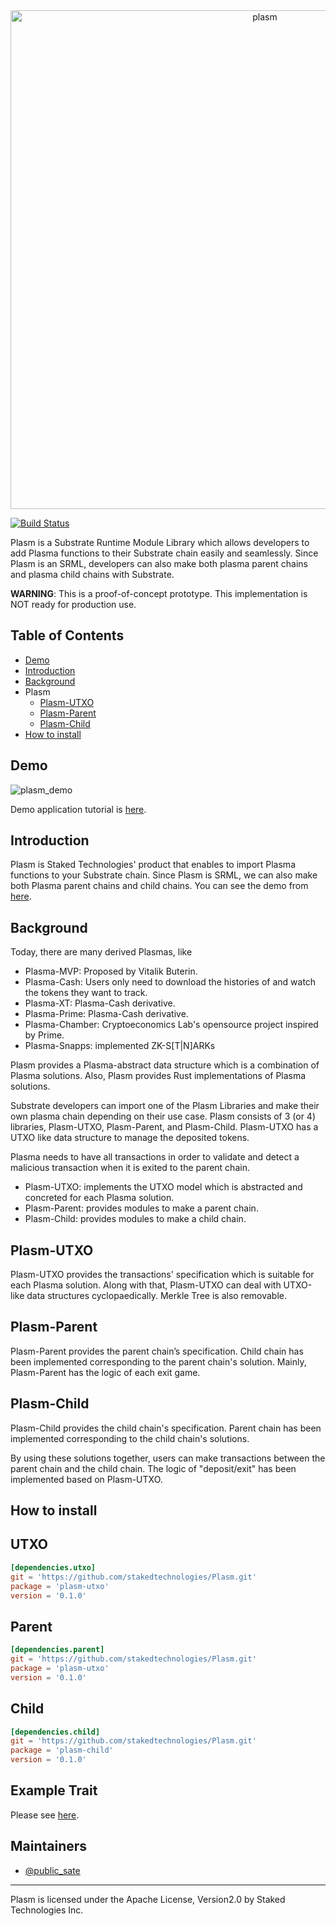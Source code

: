 <div align="center"><img width="798" alt="plasm" src="https://user-images.githubusercontent.com/6259384/56867192-8b967500-6a1d-11e9-898d-f73f4e2a387c.png"></div>

[![Build Status](https://travis-ci.org/stakedtechnologies/Plasm.svg?branch=master)](https://travis-ci.org/stakedtechnologies/Plasm)

Plasm is a Substrate Runtime Module Library which allows developers to add Plasma functions to their Substrate chain easily and seamlessly. Since Plasm is an SRML, developers can also make both plasma parent chains and plasma child chains with Substrate. 

__WARNING__: This is a proof-of-concept prototype. This implementation is NOT ready for production use. 

## Table of Contents
- [Demo](https://github.com/stakedtechnologies/Plasm/tree/master#demo)
- [Introduction](https://github.com/stakedtechnologies/Plasm/tree/master#introduction)
- [Background](https://github.com/stakedtechnologies/Plasm/tree/master#background)
- Plasm
    - [Plasm-UTXO](https://github.com/stakedtechnologies/Plasm/tree/master#plasm-utxo)
    - [Plasm-Parent](https://github.com/stakedtechnologies/Plasm/tree/master#plasm-parent)
    - [Plasm-Child](https://github.com/stakedtechnologies/Plasm/tree/master#plasm-child)
- [How to install](https://github.com/stakedtechnologies/Plasm/tree/master#how-to-install)

## Demo
![plasm_demo](https://user-images.githubusercontent.com/6259384/58473625-091be500-8184-11e9-9f65-1fd986f5adc0.gif)

Demo application tutorial is [here](https://medium.com/staked-technologies/lets-make-a-plasma-chain-with-plasm-and-substrate-39cbd868022d).

## Introduction
Plasm is Staked Technologies' product that enables to import Plasma functions to your Substrate chain. Since Plasm is SRML, we can also make both Plasma parent chains and child chains. You can see the demo from [here](https://drive.google.com/file/d/1qg6SyEDM0D_hJPsun4ykkNyH-B5W8Yi6/view?usp=sharing).

## Background
Today, there are many derived Plasmas, like 

- Plasma-MVP: Proposed by Vitalik Buterin.
- Plasma-Cash: Users only need to download the histories of and watch the tokens they want to track.
- Plasma-XT: Plasma-Cash derivative.
- Plasma-Prime: Plasma-Cash derivative.
- Plasma-Chamber: Cryptoeconomics Lab's opensource project inspired by Prime. 
- Plasma-Snapps: implemented ZK-S[T|N]ARKs

Plasm provides a Plasma-abstract data structure which is a combination of Plasma solutions. Also, Plasm provides Rust implementations of Plasma solutions.

Substrate developers can import one of the Plasm Libraries and make their own plasma chain depending on their use case. Plasm consists of 3 (or 4) libraries, Plasm-UTXO, Plasm-Parent, and Plasm-Child. Plasm-UTXO has a UTXO like data structure to manage the deposited tokens. 

Plasma needs to have all transactions in order to validate and detect a malicious transaction when it is exited to the parent chain. 

- Plasm-UTXO: implements the UTXO model which is abstracted and concreted for each Plasma solution.
- Plasm-Parent: provides modules to make a parent chain.  
- Plasm-Child: provides modules to make a child chain.


## Plasm-UTXO
Plasm-UTXO provides the transactions' specification which is suitable for each Plasma solution. Along with that, Plasm-UTXO can deal with UTXO-like data structures cyclopaedically. Merkle Tree is also removable.


## Plasm-Parent
Plasm-Parent provides the parent chain’s specification. Child chain has been implemented corresponding to the parent chain's solution. Mainly, Plasm-Parent has the logic of each exit game.


## Plasm-Child
Plasm-Child provides the child chain's specification. Parent chain has been implemented corresponding to the child chain's solutions.


By using these solutions together, users can make transactions between the parent chain and the child chain. The logic of "deposit/exit" has been implemented based on Plasm-UTXO.

## How to install

## UTXO
```toml
[dependencies.utxo]
git = 'https://github.com/stakedtechnologies/Plasm.git'
package = 'plasm-utxo'
version = '0.1.0' 
```

## Parent
```toml
[dependencies.parent]
git = 'https://github.com/stakedtechnologies/Plasm.git'
package = 'plasm-utxo'
version = '0.1.0' 
```

## Child
```toml
[dependencies.child]
git = 'https://github.com/stakedtechnologies/Plasm.git'
package = 'plasm-child'
version = '0.1.0' 
```

## Example Trait
Please see [here](https://github.com/stakedtechnologies/Plasm/blob/master/runtime/src/lib.rs).

## Maintainers
- [@public_sate](https://twitter.com/public_sate)

* * *
Plasm is licensed under the Apache License, Version2.0 by Staked Technologies Inc.
